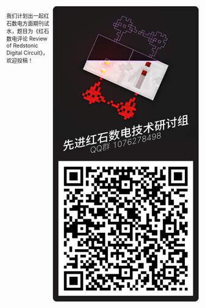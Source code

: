 <img align="right" src="https://github.com/ARS-MC/.github/raw/main/profile/qrcode.png" />

我们计划出一起红石数电方面期刊试水，题目为《红石数电评论 Review of Redstonic Digital Circuit》，欢迎投稿！